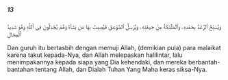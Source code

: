 ##### 13

<span class="ayah">وَيُسَبِّحُ ٱلرَّعْدُ بِحَمْدِهِۦ وَٱلْمَلَٰٓئِكَةُ مِنْ خِيفَتِهِۦ وَيُرْسِلُ ٱلصَّوَٰعِقَ فَيُصِيبُ بِهَا مَن يَشَآءُ وَهُمْ يُجَٰدِلُونَ فِى ٱللَّهِ وَهُوَ شَدِيدُ ٱلْمِحَالِ</span>

<span class="ayah_translation">Dan guruh itu bertasbih dengan memuji Allah, (demikian pula) para malaikat karena takut kepada-Nya, dan Allah melepaskan halilintar, lalu menimpakannya kepada siapa yang Dia kehendaki, dan mereka berbantah-bantahan tentang Allah, dan Dialah Tuhan Yang Maha keras siksa-Nya.</span>
